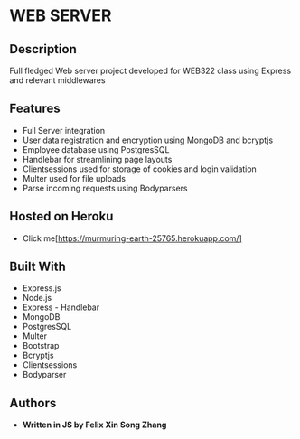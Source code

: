 # WEB SERVER
## Description

Full fledged Web server project developed for WEB322 class using Express and relevant middlewares

## Features

* Full Server integration
* User data registration and encryption using MongoDB and bcryptjs
* Employee database using PostgresSQL
* Handlebar for streamlining page layouts
* Clientsessions used for storage of cookies and login validation
* Multer used for file uploads
* Parse incoming requests using Bodyparsers

## Hosted on Heroku 

* Click me[https://murmuring-earth-25765.herokuapp.com/]


## Built With
* Express.js
* Node.js
* Express - Handlebar
* MongoDB
* PostgresSQL
* Multer
* Bootstrap
* Bcryptjs
* Clientsessions
* Bodyparser




## Authors

* **Written in JS by Felix Xin Song Zhang** 


